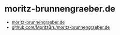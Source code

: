 # moritz-brunnengraeber.de

- [moritz-brunnengraeber.de](https://www.moritz-brunnengraeber.de/)
- [github.com/MoritzBru/moritz-brunnengraeber.de](https://github.com/MoritzBru/moritz-brunnengraeber.de)
